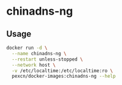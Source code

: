 # chinadns-ng

## Usage

```bash
docker run -d \
  --name chinadns-ng \
  --restart unless-stopped \
  --network host \
  -v /etc/localtime:/etc/localtime:ro \
  pexcn/docker-images:chinadns-ng --help
```
